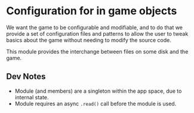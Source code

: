 # Configuration for in game objects

We want the game to be configurable and modifiable, and to do that we provide a set of configuration files and patterns to allow the user to tweak basics about the game without needing to modify the source code.

This module provides the interchange between files on some disk and the game.

## Dev Notes

* Module (and members) are a singleton within the app space, due to internal state.
* Module requires an async `.read()` call before the module is used.
